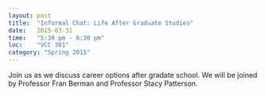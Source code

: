 ```yaml
---
layout: post
title:  "Informal Chat: Life After Graduate Studies"
date:   2015-03-31
time:   "5:30 pm - 6:30 pm"
loc:    "VCC 301"
category: "Spring 2015"
---
```


Join us as we discuss career options after gradate school.
We will be joined by Professor Fran Berman and Professor Stacy Patterson.
